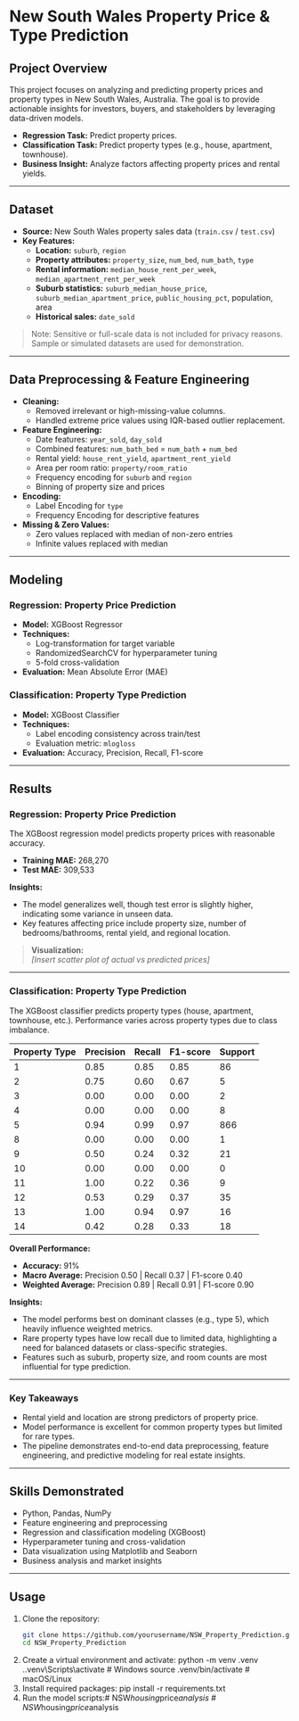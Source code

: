 # New South Wales Property Price & Type Prediction

## Project Overview
This project focuses on analyzing and predicting property prices and property types in New South Wales, Australia. The goal is to provide actionable insights for investors, buyers, and stakeholders by leveraging data-driven models.

- **Regression Task:** Predict property prices.  
- **Classification Task:** Predict property types (e.g., house, apartment, townhouse).  
- **Business Insight:** Analyze factors affecting property prices and rental yields.

---

## Dataset
- **Source:** New South Wales property sales data (`train.csv` / `test.csv`)  
- **Key Features:**
  - **Location:** `suburb`, `region`  
  - **Property attributes:** `property_size`, `num_bed`, `num_bath`, `type`  
  - **Rental information:** `median_house_rent_per_week`, `median_apartment_rent_per_week`  
  - **Suburb statistics:** `suburb_median_house_price`, `suburb_median_apartment_price`, `public_housing_pct`, population, area  
  - **Historical sales:** `date_sold`  

> Note: Sensitive or full-scale data is not included for privacy reasons. Sample or simulated datasets are used for demonstration.

---

## Data Preprocessing & Feature Engineering
- **Cleaning:**  
  - Removed irrelevant or high-missing-value columns.  
  - Handled extreme price values using IQR-based outlier replacement.  
- **Feature Engineering:**  
  - Date features: `year_sold`, `day_sold`  
  - Combined features: `num_bath_bed` = `num_bath` + `num_bed`  
  - Rental yield: `house_rent_yield`, `apartment_rent_yield`  
  - Area per room ratio: `property/room_ratio`  
  - Frequency encoding for `suburb` and `region`  
  - Binning of property size and prices  
- **Encoding:**  
  - Label Encoding for `type`  
  - Frequency Encoding for descriptive features  
- **Missing & Zero Values:**  
  - Zero values replaced with median of non-zero entries  
  - Infinite values replaced with median

---

## Modeling
### Regression: Property Price Prediction
- **Model:** XGBoost Regressor  
- **Techniques:**  
  - Log-transformation for target variable  
  - RandomizedSearchCV for hyperparameter tuning  
  - 5-fold cross-validation  
- **Evaluation:** Mean Absolute Error (MAE)

### Classification: Property Type Prediction
- **Model:** XGBoost Classifier  
- **Techniques:**  
  - Label encoding consistency across train/test  
  - Evaluation metric: `mlogloss`  
- **Evaluation:** Accuracy, Precision, Recall, F1-score

---

## Results

### Regression: Property Price Prediction
The XGBoost regression model predicts property prices with reasonable accuracy.  

- **Training MAE:** 268,270  
- **Test MAE:** 309,533  

**Insights:**  
- The model generalizes well, though test error is slightly higher, indicating some variance in unseen data.  
- Key features affecting price include property size, number of bedrooms/bathrooms, rental yield, and regional location.  

> **Visualization:**  
> *[Insert scatter plot of actual vs predicted prices]*  

---

### Classification: Property Type Prediction
The XGBoost classifier predicts property types (house, apartment, townhouse, etc.). Performance varies across property types due to class imbalance.

| Property Type | Precision | Recall | F1-score | Support |
|---------------|----------|--------|----------|--------|
| 1             | 0.85     | 0.85   | 0.85     | 86     |
| 2             | 0.75     | 0.60   | 0.67     | 5      |
| 3             | 0.00     | 0.00   | 0.00     | 2      |
| 4             | 0.00     | 0.00   | 0.00     | 8      |
| 5             | 0.94     | 0.99   | 0.97     | 866    |
| 8             | 0.00     | 0.00   | 0.00     | 1      |
| 9             | 0.50     | 0.24   | 0.32     | 21     |
| 10            | 0.00     | 0.00   | 0.00     | 0      |
| 11            | 1.00     | 0.22   | 0.36     | 9      |
| 12            | 0.53     | 0.29   | 0.37     | 35     |
| 13            | 1.00     | 0.94   | 0.97     | 16     |
| 14            | 0.42     | 0.28   | 0.33     | 18     |

**Overall Performance:**  
- **Accuracy:** 91%  
- **Macro Average:** Precision 0.50 | Recall 0.37 | F1-score 0.40  
- **Weighted Average:** Precision 0.89 | Recall 0.91 | F1-score 0.90  

**Insights:**  
- The model performs best on dominant classes (e.g., type 5), which heavily influence weighted metrics.  
- Rare property types have low recall due to limited data, highlighting a need for balanced datasets or class-specific strategies.  
- Features such as suburb, property size, and room counts are most influential for type prediction.


---

### Key Takeaways
- Rental yield and location are strong predictors of property price.  
- Model performance is excellent for common property types but limited for rare types.  
- The pipeline demonstrates end-to-end data preprocessing, feature engineering, and predictive modeling for real estate insights.  

---

## Skills Demonstrated
- Python, Pandas, NumPy  
- Feature engineering and preprocessing  
- Regression and classification modeling (XGBoost)  
- Hyperparameter tuning and cross-validation  
- Data visualization using Matplotlib and Seaborn  
- Business analysis and market insights  

---

## Usage
1. Clone the repository:  
   ```bash
   git clone https://github.com/yourusername/NSW_Property_Prediction.git
   cd NSW_Property_Prediction
2. Create a virtual environment and activate:
    python -m venv .venv
    .\.venv\Scripts\activate  # Windows
    source .venv/bin/activate  # macOS/Linux
3. Install required packages:
    pip install -r requirements.txt
4. Run the model scripts:#   N S W _ h o u s i n g _ p r i c e _ a n a l y s i s  
 #   N S W _ h o u s i n g _ p r i c e _ a n a l y s i s  
 